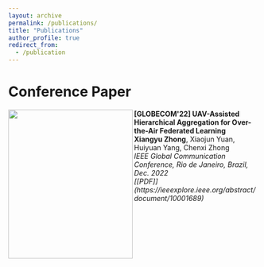 ```yaml
---
layout: archive
permalink: /publications/
title: "Publications"
author_profile: true
redirect_from:
  - /publication
---
```


# Conference Paper
<img src="http://xiangyu-zhong.github.io/images/publications/UAVFLmodel.png" align="left" width="250" height="300"/> 
<b>[GLOBECOM'22] UAV-Assisted Hierarchical Aggregation for Over-the-Air Federated Learning</b><br>
<b>Xiangyu Zhong</b>, Xiaojun Yuan, Huiyuan Yang, Chenxi Zhong  <br>
<i>IEEE Global Communication Conference, Rio de Janeiro, Brazil, Dec. 2022 </i> <br>
<i>[[PDF]](https://ieeexplore.ieee.org/abstract/document/10001689)</i><br>
<span style="color:red">  </span>   
<br clear="left"/>
